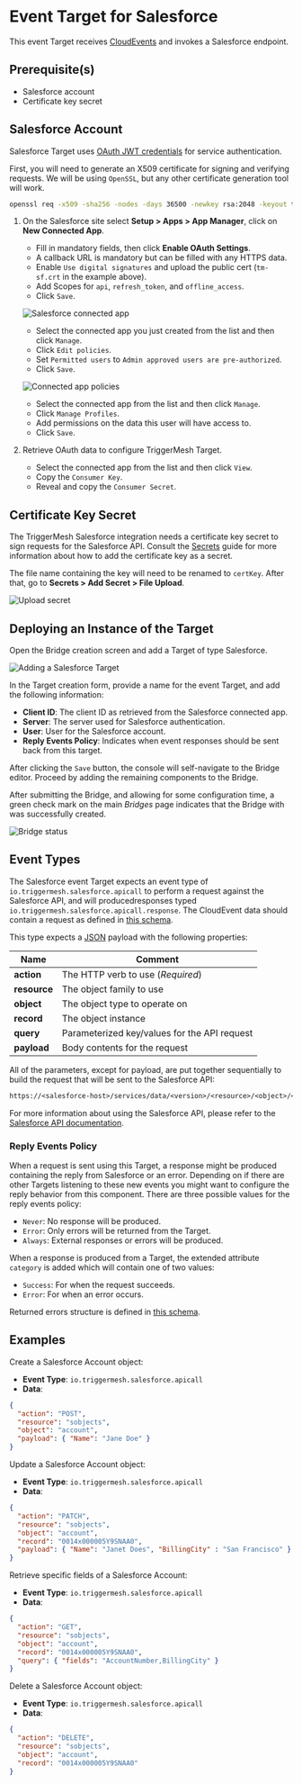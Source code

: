 # Event Target for Salesforce

This event Target receives [CloudEvents][ce] and invokes a Salesforce endpoint.

## Prerequisite(s)

- Salesforce account
- Certificate key secret

## Salesforce Account

Salesforce Target uses [OAuth JWT credentials][salesforce-oauth-jwt] for service authentication.

First, you will need to generate an X509 certificate for signing and verifying requests. We will be using `OpenSSL`, but any other certificate generation tool will work.

```sh
openssl req -x509 -sha256 -nodes -days 36500 -newkey rsa:2048 -keyout tm-sf.key -out tm-sf.crt
```

1. On the Salesforce site select **Setup > Apps > App Manager**, click on **New Connected App**.
    - Fill in mandatory fields, then click **Enable OAuth Settings**.
    - A callback URL is mandatory but can be filled with any HTTPS data.
    - Enable `Use digital signatures` and upload the public cert (`tm-sf.crt` in the example above).
    - Add Scopes for `api`, `refresh_token`, and `offline_access`.
    - Click `Save`.

    ![Salesforce connected app](../images/salesforce/salesforce-connected-app.png)

    - Select the connected app you just created from the list and then click `Manage`.
    - Click `Edit policies`.
    - Set `Permitted users` to `Admin approved users are pre-authorized`.
    - Click `Save`.

    ![Connected app policies](../images/salesforce/connected-app-policies.png)

    - Select the connected app from the list and then click `Manage`.
    - Click `Manage Profiles`.
    - Add permissions on the data this user will have access to.
    - Click `Save`.

1. Retrieve OAuth data to configure TriggerMesh Target.
    - Select the connected app from the list and then click `View`.
    - Copy the `Consumer Key`.
    - Reveal and copy the `Consumer Secret`.

## Certificate Key Secret

The TriggerMesh Salesforce integration needs a certificate key secret to sign requests for the Salesforce API. Consult the [Secrets](../guides/secrets.md) guide for more information about how to add the certificate key as a secret.

The file name containing the key will need to be renamed to `certKey`. After that, go to **Secrets > Add Secret > File Upload**.

![Upload secret](../images/salesforce/file-upload-secret.png)

## Deploying an Instance of the Target

Open the Bridge creation screen and add a Target of type Salesforce.

![Adding a Salesforce Target](../images/salesforce/target/salesforce-target-creation.png)

In the Target creation form, provide a name for the event Target, and add the following information:

- **Client ID**: The client ID as retrieved from the Salesforce connected app.
- **Server**: The server used for Salesforce authentication.
- **User**: User for the Salesforce account.
- **Reply Events Policy**: Indicates when event responses should be sent back from this target.

After clicking the `Save` button, the console will self-navigate to the Bridge editor. Proceed by adding the remaining components to the Bridge.

After submitting the Bridge, and allowing for some configuration time, a green check mark on the main _Bridges_ page indicates that the Bridge with was successfully created.

![Bridge status](../images/bridge-status-green.png)

## Event Types

The Salesforce event Target expects an event type of `io.triggermesh.salesforce.apicall` to perform a request against the Salesforce API, and will producedresponses typed `io.triggermesh.salesforce.apicall.response`. The CloudEvent data should contain a request as defined in [this schema](../schemas/salesforce.apicall.json).

This type expects a [JSON][ce-jsonformat] payload with the following properties:

| Name | Comment |
|---|---|
| **action**|The HTTP verb to use (_Required_)|
| **resource**|The object family to use|
| **object**|The object type to operate on|
| **record**|The object instance|
| **query**|Parameterized key/values for the API request|
| **payload**|Body contents for the request|

All of the parameters, except for payload, are put together sequentially to build the request that will be sent to the Salesforce API:

```txt
https://<salesforce-host>/services/data/<version>/<resource>/<object>/<record>?query
```

For more information about using the Salesforce API, please refer to the [Salesforce API documentation][salesforce-api].

### Reply Events Policy

When a request is sent using this Target, a response might be produced containing the reply from Salesforce or an error. Depending on if there are other Targets listening to these new events you might want to configure the reply behavior from this component. There are three possible values for the reply events policy:

- `Never`: No response will be produced.
- `Error`: Only errors will be returned from the Target.
- `Always`: External responses or errors will be produced.

When a response is produced from a Target, the extended attribute `category` is added which will contain one of two values:

- `Success`: For when the request succeeds.
- `Error`: For when an error occurs.

Returned errors structure is defined in [this schema](../schemas/triggermesh.error.json).

## Examples

Create a Salesforce Account object:

- **Event Type**: `io.triggermesh.salesforce.apicall`
- **Data**:
```json
{
  "action": "POST",
  "resource": "sobjects",
  "object": "account",
  "payload": { "Name": "Jane Doe" }
}
```

Update a Salesforce Account object:

- **Event Type**: `io.triggermesh.salesforce.apicall`
- **Data**:
```json
{
  "action": "PATCH",
  "resource": "sobjects",
  "object": "account",
  "record": "0014x000005Y9SNAA0",
  "payload": { "Name": "Janet Does", "BillingCity" : "San Francisco" }
}
```

Retrieve specific fields of a Salesforce Account:

- **Event Type**: `io.triggermesh.salesforce.apicall`
- **Data**:
```json
{
  "action": "GET",
  "resource": "sobjects",
  "object": "account",
  "record": "0014x000005Y9SNAA0",
  "query": { "fields": "AccountNumber,BillingCity" }
}
```

Delete a Salesforce Account object:
- **Event Type**: `io.triggermesh.salesforce.apicall`
- **Data**:
```json
{
  "action": "DELETE",
  "resource": "sobjects",
  "object": "account",
  "record": "0014x000005Y9SNAA0"
}
```

[ce]: https://cloudevents.io/
[ce-jsonformat]: https://github.com/cloudevents/spec/blob/v1.0/json-format.md
[salesforce-api]: https://developer.salesforce.com/docs/atlas.en-us.api_rest.meta/api_rest/intro_what_is_rest_api.htm
[salesforce-oauth-jwt]: https://help.salesforce.com/articleView?id=remoteaccess_oauth_jwt_flow.htm

[tm-secret]: ../guides/secrets.md
